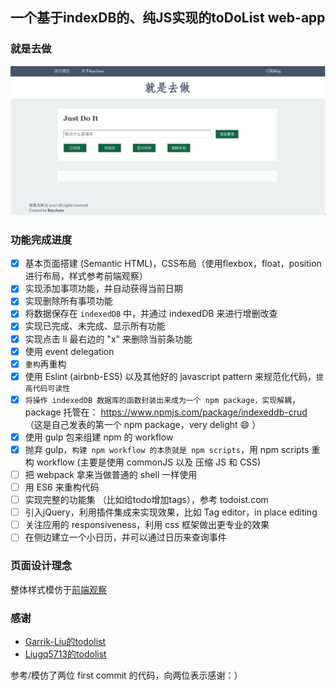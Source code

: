 ## 一个基于indexDB的、纯JS实现的toDoList web-app

### 就是去做

![就是去做](markdownImages/就是去做.jpg)

### 功能完成进度

- [x] 基本页面搭建 (Semantic HTML)，CSS布局（使用flexbox，float，position进行布局，样式参考前端观察）
- [x] 实现添加事项功能，并自动获得当前日期
- [x] 实现删除所有事项功能
- [x] 将数据保存在 `indexedDB` 中，并通过 indexedDB 来进行增删改查
- [x] 实现已完成、未完成、显示所有功能
- [x] 实现点击 li 最右边的 "x" 来删除当前条功能
- [x] 使用 event delegation
- [x] `重构`再重构
- [x] 使用 Eslint (airbnb-ES5) 以及其他好的 javascript pattern 来规范化代码，`提高代码可读性`
- [x] `将操作 indexedDB 数据库的函数封装出来成为一个 npm package，实现解耦`，package 托管在： https://www.npmjs.com/package/indexeddb-crud （这是自己发表的第一个 npm package，very delight :smile: ）
- [x] 使用 gulp 包来组建 npm 的 workflow
- [x] 抛弃 gulp，`构建 npm workflow 的本质就是 npm scripts`，用 npm scripts 重构 workflow (主要是使用 commonJS 以及 压缩 JS 和 CSS)
- [ ] 把 webpack 拿来当做普通的 shell 一样使用
- [ ] 用 ES6 来重构代码
- [ ] 实现完整的功能集 （比如给todo增加tags），参考 todoist.com
- [ ] 引入jQuery，利用插件集成来实现效果，比如 Tag editor，in place editing
- [ ] 关注应用的 responsiveness，利用 css 框架做出更专业的效果
- [ ] 在侧边建立一个小日历，并可以通过日历来查询事件

### 页面设计理念

整体样式模仿于[前端观察](https://www.qianduan.net)

### 感谢

* [Garrik-Liu的todolist](https://github.com/Garrik-Liu/practises-web/tree/master/cases/12.toDoList)
* [Liugq5713的todolist](https://github.com/Liugq5713/Todolist)

参考/模仿了两位 first commit 的代码，向两位表示感谢：）
